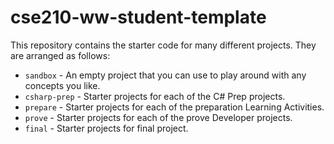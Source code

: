 # cse210-ww-student-template

This repository contains the starter code for many different projects. They are arranged as follows:

* `sandbox` - An empty project that you can use to play around with any concepts you like.
* `csharp-prep` - Starter projects for each of the C# Prep projects.
* `prepare` - Starter projects for each of the preparation Learning Activities.
* `prove` - Starter projects for each of the prove Developer projects.
* `final` - Starter projects for final project.
